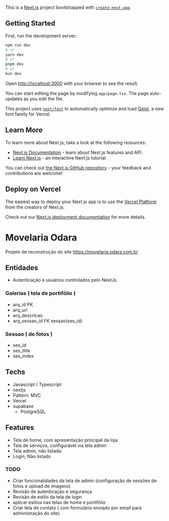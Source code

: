 This is a [Next.js](https://nextjs.org) project bootstrapped with [`create-next-app`](https://nextjs.org/docs/app/api-reference/cli/create-next-app).

## Getting Started

First, run the development server:

```bash
npm run dev
# or
yarn dev
# or
pnpm dev
# or
bun dev
```

Open [http://localhost:3000](http://localhost:3000) with your browser to see the result.

You can start editing the page by modifying `app/page.tsx`. The page auto-updates as you edit the file.

This project uses [`next/font`](https://nextjs.org/docs/app/building-your-application/optimizing/fonts) to automatically optimize and load [Geist](https://vercel.com/font), a new font family for Vercel.

## Learn More

To learn more about Next.js, take a look at the following resources:

- [Next.js Documentation](https://nextjs.org/docs) - learn about Next.js features and API.
- [Learn Next.js](https://nextjs.org/learn) - an interactive Next.js tutorial.

You can check out [the Next.js GitHub repository](https://github.com/vercel/next.js) - your feedback and contributions are welcome!

## Deploy on Vercel

The easiest way to deploy your Next.js app is to use the [Vercel Platform](https://vercel.com/new?utm_medium=default-template&filter=next.js&utm_source=create-next-app&utm_campaign=create-next-app-readme) from the creators of Next.js.

Check out our [Next.js deployment documentation](https://nextjs.org/docs/app/building-your-application/deploying) for more details.


# 
# Movelaria Odara

Projeto de reconstrução do site https://movelaria.odara.com.br

## Entidades
- Autenticação e usuários controlados pelo NextJs

### Galerias ( tela de portifólio )
- arq_id PK
- arq_url
- arq_descricao 
- arq_sessao_id FK sessao(ses_id)


### Sessao ( de fotos )
- ses_id
- ses_title
- ses_index

## Techs
- Javascript / Typescript
- nextjs
- Pattern: MVC
- Vercel
- supabase
    - PostgreSQL

## Features
- Tela de home, com apresentação principal da loja
- Tela de serviços, configurável via tela admin
- Tela admin, não listada
- Login, Não listado

### TODO
- Criar funcionalidades da tela de admin (configuração de sessões de fotos e upload de imagens)
- Revisão de autenticação e segurança 
- Revisão de estilo da tela de login
- aplicar estilos nas telas de home e portifólio 
- Criar tela de contato ( com formulário enviado por email para administração do site)
